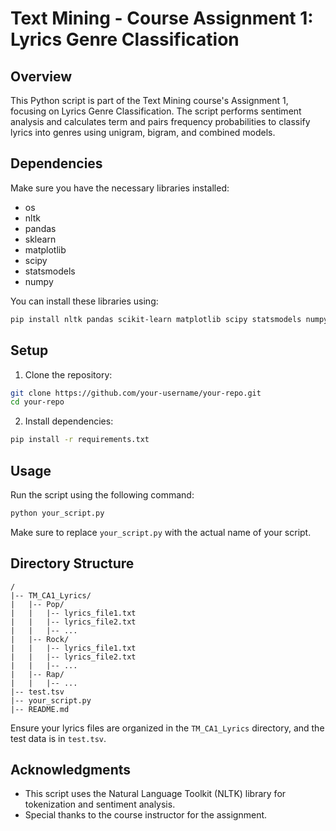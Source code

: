# Text Mining - Course Assignment 1: Lyrics Genre Classification

## Overview

This Python script is part of the Text Mining course's Assignment 1, focusing on Lyrics Genre Classification. The script performs sentiment analysis and calculates term and pairs frequency probabilities to classify lyrics into genres using unigram, bigram, and combined models.

## Dependencies

Make sure you have the necessary libraries installed:

- os
- nltk
- pandas
- sklearn
- matplotlib
- scipy
- statsmodels
- numpy

You can install these libraries using:

```bash
pip install nltk pandas scikit-learn matplotlib scipy statsmodels numpy
```

## Setup

1. Clone the repository:

```bash
git clone https://github.com/your-username/your-repo.git
cd your-repo
```

2. Install dependencies:

```bash
pip install -r requirements.txt
```

## Usage

Run the script using the following command:

```bash
python your_script.py
```

Make sure to replace `your_script.py` with the actual name of your script.

## Directory Structure

```plaintext
/
|-- TM_CA1_Lyrics/
|   |-- Pop/
|   |   |-- lyrics_file1.txt
|   |   |-- lyrics_file2.txt
|   |   |-- ...
|   |-- Rock/
|   |   |-- lyrics_file1.txt
|   |   |-- lyrics_file2.txt
|   |   |-- ...
|   |-- Rap/
|   |   |-- ...
|-- test.tsv
|-- your_script.py
|-- README.md
```
Ensure your lyrics files are organized in the `TM_CA1_Lyrics` directory, and the test data is in `test.tsv`.

## Acknowledgments

- This script uses the Natural Language Toolkit (NLTK) library for tokenization and sentiment analysis.
- Special thanks to the course instructor for the assignment.

